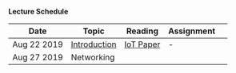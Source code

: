 **Lecture Schedule**

| Date        | Topic        | Reading   | Assignment |   |
|-------------|--------------|-----------|------------|---|
| Aug 22 2019 | [Introduction](Module-0-Introduction/Module-0-Introduction.pptx) | [IoT Paper](Module-0-Introduction/IoTPaper.pdf) |  -          |   |
|  Aug 27 2019      |   Networking           |           |            |   |
